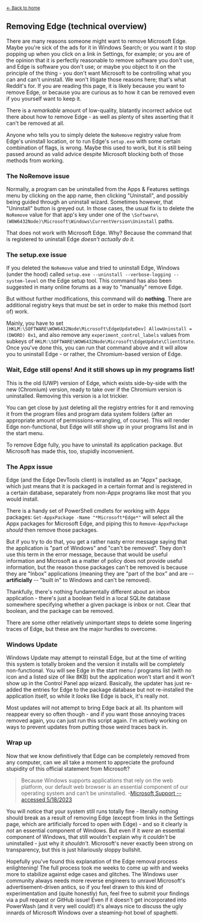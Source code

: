 <sup>[← Back to home](https://publicsatanicvoid.github.io/WindowsPowerWash/)</sup>

## Removing Edge (technical overview)

There are many reasons someone might want to remove Microsoft Edge. Maybe you're sick of the ads for it in Windows Search; or you want it to stop popping up when you click on a link in Settings, for example; or you are of the opinion that it is perfectly reasonable to remove software you don't use, and Edge is software you don't use; or maybe you object to it on the principle of the thing - you don't want Microsoft to be controlling what you can and can't uninstall. We won't litigate those reasons here; that's what Reddit's for. If you are reading this page, it is likely because you want to remove Edge, or because you are curious as to how it can be removed even if you yourself want to keep it.

There is a _remarkable_ amount of low-quality, blatantly incorrect advice out there about how to remove Edge - as well as plenty of sites asserting that it can't be removed at all.

Anyone who tells you to simply delete the `NoRemove` registry value from Edge's uninstall location, or to run Edge's `setup.exe` with some certain combination of flags, is wrong. Maybe this used to work, but it is still being passed around as valid advice despite Microsoft blocking both of those methods from working.

### The NoRemove issue

Normally, a program can be uninstalled from the Apps & Features settings menu by clicking on the app name, then clicking "Uninstall", and possibly being guided through an uninstall wizard. Sometimes however, that "Uninstall" button is greyed out. In those cases, the usual fix is to delete the `NoRemove` value for that app's key under one of the `\Software\(WOW6432Node)\Microsoft\Windows\CurrentVersion\Uninstall` paths.

That does not work with Microsoft Edge. Why? Because the command that is registered to uninstall Edge _doesn't actually do it._

### The setup.exe issue

If you deleted the `NoRemove` value and tried to uninstall Edge, Windows (under the hood) called `setup.exe --uninstall --verbose-logging --system-level` on the Edge setup tool. This command has also been suggested in many online forums as a way to "manually" remove Edge.

But without further modifications, this command will do **nothing**. There are additional registry keys that must be set in order to make this method (sort of) work.

Mainly, you have to set `[HKLM:\SOFTWARE\WOW6432Node\Microsoft\EdgeUpdateDev] AllowUninstall = (DWORD) 0x1`, and also remove any `experiment_control_labels` values from subkeys of `HKLM:\SOFTWARE\WOW6432Node\Microsoft\EdgeUpdate\ClientState`. Once you've done this, you can run that command above and it will allow you to uninstall Edge - or rather, the Chromium-based version of Edge.

### Wait, Edge still opens! And it still shows up in my programs list!

This is the old (UWP) version of Edge, which exists side-by-side with the new (Chromium) version, ready to take over if the Chromium version is uninstalled. Removing this version is a lot trickier.

You can get close by just deleting all the registry entries for it and removing it from the program files and program data system folders (after an appropriate amount of permissions-wrangling, of course). This will render Edge non-functional, but Edge will still show up in your programs list and in the start menu.

To remove Edge fully, you have to uninstall its application package. But Microsoft has made this, too, stupidly inconvenient.

### The Appx issue

Edge (and the Edge DevTools client) is installed as an "Appx" package, which just means that it is packaged in a certain format and is registered in a certain database, separately from non-Appx programs like most that you would install.

There is a handy set of PowerShell cmdlets for working with Appx packages: `Get-AppxPackage -Name "*Microsoft*Edge*"` will select all the Appx packages for Microsoft Edge, and piping this to `Remove-AppxPackage` _should_ then remove those packages.

But if you try to do that, you get a rather nasty error message saying that the application is "part of Windows" and "can't be removed". They don't use this term in the error message, because that would be useful information and Microsoft as a matter of policy does not provide useful information, but the reason those packages can't be removed is because they are "Inbox" applications (meaning they are "part of the box" and are -- **artificially** -- "built in" to Windows and can't be removed).

Thankfully, there's nothing fundamentally different about an inbox application - there's just a boolean field in a local SQLite database somewhere specifying whether a given package is inbox or not. Clear that boolean, and the package can be removed.

There are some other relatively unimportant steps to delete some lingering traces of Edge, but these are the major hurdles to overcome.

### Windows Update

Windows Update may attempt to reinstall Edge, but at the time of writing this system is totally broken and the version it installs will be completely non-functional. You will see Edge in the start menu / programs list (with no icon and a listed size of like 8KB) but the application won't start and it won't show up in the Control Panel app wizard. Basically, the updater has just re-added the entries for Edge to the package database but not re-installed the application itself, so while it *looks* like Edge is back, it's really not.

Most updates will not attempt to bring Edge back at all. Its phantom will reappear every so often though - and if you want those annoying traces removed again, you can just run this script again. I'm actively working on ways to prevent updates from putting those weird traces back in.

### Wrap up

Now that we know definitively that Edge can be completely removed from any computer, can we all take a moment to appreciate the profound stupidity of this official statement from Microsoft?

> Because Windows supports applications that rely on the web platform, our default web browser is an essential component of our operating system and can’t be uninstalled.
-[Microsoft Support -- accessed 5/18/2023](https://support.microsoft.com/en-us/microsoft-edge/why-can-t-i-uninstall-microsoft-edge-ee150b3b-7d7a-9984-6d83-eb36683d526d)

You will notice that your system still runs totally fine - literally nothing should break as a result of removing Edge (except from links in the Settings page, which are artificially forced to open with Edge) - and so it clearly is *not* an essential component of Windows. But even if it *were* an essential component of Windows, that still wouldn't explain why it *couldn't* be uninstalled - just why it *shouldn't*. Microsoft's never exactly been strong on transparency, but this is just hilariously sloppy bullshit.

Hopefully you've found this explanation of the Edge removal process enlightening! The full process took me weeks to come up with and weeks more to stabilize against edge cases and glitches. The Windows user community always needs more reverse engineers to unravel Microsoft's advertisement-driven antics, so if you feel drawn to this kind of experimentation and (quite honestly) fun, feel free to submit your findings via a pull request or GitHub issue! Even if it doesn't get incorporated into PowerWash (and it very well could!) it's always nice to discuss the ugly innards of Microsoft Windows over a steaming-hot bowl of spaghetti.
